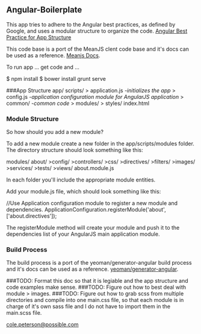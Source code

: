 ## Angular-Boilerplate

This app tries to adhere to the Angular best practices, as defined by Google, and uses a modular structure to organize the code.
[Angular Best Practice for App Structure](https://docs.google.com/document/d/1XXMvReO8-Awi1EZXAXS4PzDzdNvV6pGcuaF4Q9821Es/pub)

This code base is a port of the MeanJS clent code base and it's docs can be used as a reference. [Meanjs Docs](http://meanjs.org/docs.html#angularjs-modules). 

To run app ... get code and ...

$ npm install
$ bower install
grunt serve

###App Structure
app/
  scripts/
  	> application.js *-initializes the app*
  	> config.js  *-application configuration module for AngularJS application*
  	> common/  *-common code*
  	> modules/
  	> styles/
	index.html


### Module Structure
So how should you add a new module?

To add a new module create a new folder in the app/scripts/modules folder. The directory structure should look something like this:

modules/
	about/
		>config/
		>controllers/
		>css/
		>directives/
		>filters/
		>images/
		>services/
		>tests/
		>views/
		about.module.js

In each folder you'll include the appropriate module entities.

Add your module.js file, which should look something like this:

//Use Application configuration module to register a new module and dependencies.
ApplicationConfiguration.registerModule('about',['about.directives']);

The registerModule method will create your module and push it to the dependencies list of your AngularJS main application module.

### Build Process

The build process is a port of the yeoman/generator-angular build process and it's docs can be used as a reference. [yeoman/generator-angular](https://github.com/yeoman/generator-angular). 


###TODO: Format this doc so that it is legiable and the app structure and code examples make sense.
###TODO: Figure out how to best deal with module > images.
###TODO: Figure out how to grab scss from multiple directories and compile into one main.css file, so that each module is in charge of it's own sass file and I do not have to import them in the main.scss file.

cole.peterson@possible.com

